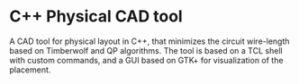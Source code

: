 # C++ Physical CAD tool
A CAD tool for physical layout in C++, that minimizes the circuit wire-length based on Timberwolf and QP algorithms. The tool is based on a TCL shell with custom commands, and a GUI based on GTK+ for visualization of the placement.
